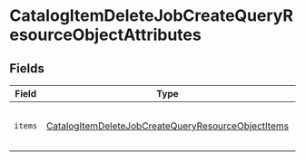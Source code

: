 # CatalogItemDeleteJobCreateQueryResourceObjectAttributes


## Fields

| Field                                                                                                                               | Type                                                                                                                                | Required                                                                                                                            | Description                                                                                                                         |
| ----------------------------------------------------------------------------------------------------------------------------------- | ----------------------------------------------------------------------------------------------------------------------------------- | ----------------------------------------------------------------------------------------------------------------------------------- | ----------------------------------------------------------------------------------------------------------------------------------- |
| `items`                                                                                                                             | [CatalogItemDeleteJobCreateQueryResourceObjectItems](../../models/components/CatalogItemDeleteJobCreateQueryResourceObjectItems.md) | :heavy_check_mark:                                                                                                                  | Array of catalog items to delete.                                                                                                   |